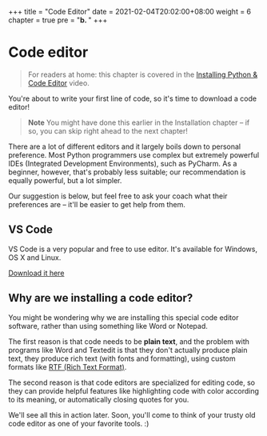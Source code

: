 +++
title = "Code Editor"
date = 2021-02-04T20:02:00+08:00
weight = 6
chapter = true
pre = "<b>b. </b>"
+++
# Code editor

> For readers at home: this chapter is covered in the [Installing Python & Code Editor](https://www.youtube.com/watch?v=pVTaqzKZCdA&t=4m43s) video.

You're about to write your first line of code, so it's time to download a code editor!

> **Note** You might have done this earlier in the Installation chapter – if so, you can skip right ahead to the next chapter!

There are a lot of different editors and it largely boils down to personal preference. Most Python programmers use complex but extremely powerful IDEs \(Integrated Development Environments\), such as PyCharm. As a beginner, however, that's probably less suitable; our recommendation is equally powerful, but a lot simpler.

Our suggestion is below, but feel free to ask your coach what their preferences are – it'll be easier to get help from them.

## VS Code

VS Code is a very popular and free to use editor. It's available for Windows, OS X and Linux.

[Download it here](https://code.visualstudio.com/)

## Why are we installing a code editor?

You might be wondering why we are installing this special code editor software, rather than using something like Word or Notepad.

The first reason is that code needs to be **plain text**, and the problem with programs like Word and Textedit is that they don't actually produce plain text, they produce rich text \(with fonts and formatting\), using custom formats like [RTF \(Rich Text Format\)](https://en.wikipedia.org/wiki/Rich_Text_Format).

The second reason is that code editors are specialized for editing code, so they can provide helpful features like highlighting code with color according to its meaning, or automatically closing quotes for you.

We'll see all this in action later. Soon, you'll come to think of your trusty old code editor as one of your favorite tools. :\)

